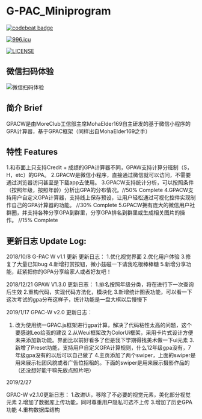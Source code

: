 # G-PAC_Miniprogram

[![codebeat badge](https://codebeat.co/badges/661732b9-57b0-490e-967b-f0927da6b282)](https://codebeat.co/projects/github-com-mohaelder-gpac-w-master)

[![996.icu](https://img.shields.io/badge/link-996.icu-red.svg)](https://996.icu)

[![LICENSE](https://img.shields.io/badge/license-Anti%20996-blue.svg)](https://github.com/996icu/996.ICU/blob/master/LICENSE)

## 微信扫码体验
![微信扫码体验](https://wx2.sinaimg.cn/mw690/006tozhpgy1g12i374vj8j3076076aaw.jpg)
## 简介 Brief
 GPACW是由MoreClub工信部主席MohaElder169自主研发的基于微信小程序的GPA计算器，基于GPAC框架（同样出自MohaElder169之手）


## 特性 Features
  1.和市面上只支持Credit + 成绩的GPA计算器不同，GPAW支持计算分班制（S，H，etc）的GPA。
  2.GPACW是微信小程序，直接通过微信就可以访问，不需要通过浏览器访问甚至是下载app去使用。
  3.GPACW支持统计分析，可以按照条件（按照年级，按照年龄）分析出GPA的分布情况。//50% Complete
  4.GPACW支持用户自定义GPA计算器，支持线上保存预设，让用户轻松通过可视化控件实现制作自己的GPA计算器的功能。 //30% Complete
  5.GPACW拥有庞大的微信用户社群圈，并支持各种分享GPA到群里，分享GPA排名到群里或生成相关图片的操作。 //15% Complete

## 更新日志 Update Log:

2018/10/8
G-PAC W v1.1 更新
更新日志：
1.优化视觉界面
2.优化用户体验
3.修复了大量已知bug
4.新增打赏按钮，微小兹磁一下请我吃根棒棒糖
5.新增分享功能，赶紧把你的GPA分享给家人或者好友吧！

2018/12/21
GPAW V1.3.0 更新日志：
1.排名按照年级分类，将在进行下一次查询后生效
2.重构代码，实现代码方法化，模块化
3.新增统计图表功能，可以看一下这次考试的gpa分布这样子，统计功能是一盘大棋以后慢慢下

2019/1/17
GPAC-W v2.0 更新日志：
1. 改为使用统一GPAC.js框架进行gpa计算，解决了代码粘性太高的问题，这个要感谢Leo给我的建议
2.从Weui框架改为ColorUi框架，采用卡片式设计方便未来添加新功能。界面比以前好看多了但是我下学期得找美术做一下ui元素
3.新增了Preset功能，支持用户自定义GPA计算规则，什么12年级gpa没有，7年级gpa没有的以后可以自己做了
4.主页添加了两个swiper，上面的swiper是用来展示社团风貌或者广告位招租的。下面的swiper是用来展示摄影作品的（还没想好能干嘛先放点照片吧）

2019/2/27

GPAC-W v2.1.0更新日志：
1.改进Ui，移除了不必要的视觉元素，美化部分视觉元素
2.增加了数据库上传功能，同时尊重用户隐私可选不上传
3.增加了历史GPA功能
4.重构数据库结构
